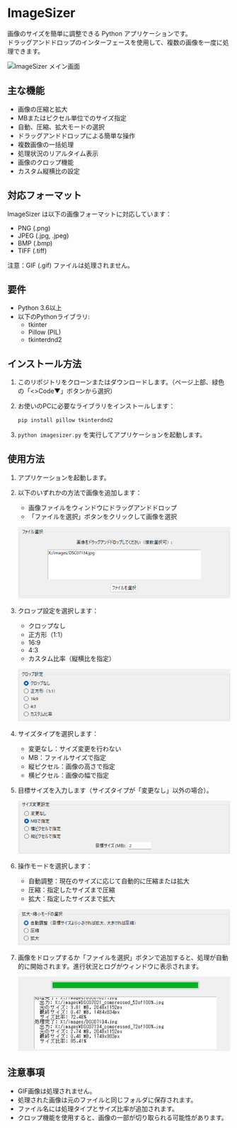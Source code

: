 # ImageSizer

画像のサイズを簡単に調整できる Python アプリケーションです。</br>
ドラッグアンドドロップのインターフェースを使用して、複数の画像を一度に処理できます。

![ImageSizer メイン画面](images/ImageSizer.gif)

## 主な機能

- 画像の圧縮と拡大
- MBまたはピクセル単位でのサイズ指定
- 自動、圧縮、拡大モードの選択
- ドラッグアンドドロップによる簡単な操作
- 複数画像の一括処理
- 処理状況のリアルタイム表示
- 画像のクロップ機能
- カスタム縦横比の設定

## 対応フォーマット

ImageSizer は以下の画像フォーマットに対応しています：

- PNG (.png)
- JPEG (.jpg, .jpeg)
- BMP (.bmp)
- TIFF (.tiff)

注意：GIF (.gif) ファイルは処理されません。

## 要件

- Python 3.6以上
- 以下のPythonライブラリ:
  - tkinter
  - Pillow (PIL)
  - tkinterdnd2

## インストール方法

1. このリポジトリをクローンまたはダウンロードします。（ページ上部、緑色の「<>Code▼」ボタンから選択）
2. お使いのPCに必要なライブラリをインストールします：

   ```bash
   pip install pillow tkinterdnd2
   ```

3. `python imagesizer.py` を実行してアプリケーションを起動します。

## 使用方法

1. アプリケーションを起動します。
2. 以下のいずれかの方法で画像を追加します：
   - 画像ファイルをウィンドウにドラッグアンドドロップ
   - 「ファイルを選択」ボタンをクリックして画像を選択

   ![ファイル追加](images/add_files.png)

3. クロップ設定を選択します：
   - クロップなし
   - 正方形（1:1）
   - 16:9
   - 4:3
   - カスタム比率（縦横比を指定）

   ![クロップ設定](images/crop_settings.png)

4. サイズタイプを選択します：
   - 変更なし：サイズ変更を行わない
   - MB：ファイルサイズで指定
   - 縦ピクセル：画像の高さで指定
   - 横ピクセル：画像の幅で指定

5. 目標サイズを入力します（サイズタイプが「変更なし」以外の場合）。

   ![ファイル追加](images/size_settings.png)

6. 操作モードを選択します：
   - 自動調整：現在のサイズに応じて自動的に圧縮または拡大
   - 圧縮：指定したサイズまで圧縮
   - 拡大：指定したサイズまで拡大

   ![設定の選択](images/mode_settings.png)

7. 画像をドロップするか「ファイルを選択」ボタンで追加すると、処理が自動的に開始されます。進行状況とログがウィンドウに表示されます。

   ![処理結果](images/result_example.png)

## 注意事項

- GIF画像は処理されません。
- 処理された画像は元のファイルと同じフォルダに保存されます。
- ファイル名には処理タイプとサイズ比率が追加されます。
- クロップ機能を使用すると、画像の一部が切り取られる可能性があります。
